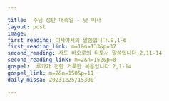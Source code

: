 ```yaml
---

title:  주님 성탄 대축일 - 낮 미사
layout: post 
image:  
first_reading: 이사야서의 말씀입니다.9,1-6  
first_reading_link: m=1&n=133&p=37
second_reading: 사도 바오로의 티토서 말씀입니다.2,11-14
second_reading_link: m=2&n=152&p=8
gospel:  루카가 전한 거룩한 복음입니다.2,1-14
gospel_link: m=2&n=150&p=11
daily_missa: 20231225/15390

---
```


